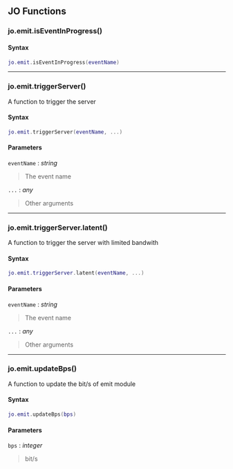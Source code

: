 
## JO Functions

### jo.emit.isEventInProgress()

<!-- @include: ./slots/headers.md#client|jo.emit.isEventInProgress -->

<!-- @include: ./slots/descriptions.md#client|jo.emit.isEventInProgress -->

#### Syntax

```lua
jo.emit.isEventInProgress(eventName)
```

<!-- @include: ./slots/examples.md#client|jo.emit.isEventInProgress -->

<!-- @include: ./slots/footers.md#client|jo.emit.isEventInProgress -->

---

### jo.emit.triggerServer()

<!-- @include: ./slots/headers.md#client|jo.emit.triggerServer -->

A function to trigger the server <br>

<!-- @include: ./slots/descriptions.md#client|jo.emit.triggerServer -->

#### Syntax

```lua
jo.emit.triggerServer(eventName, ...)
```

#### Parameters

`eventName` : _string_
> The event name
>

`...` : _any_
> Other arguments
>

<!-- @include: ./slots/examples.md#client|jo.emit.triggerServer -->

<!-- @include: ./slots/footers.md#client|jo.emit.triggerServer -->

---

### jo.emit.triggerServer.latent()

<!-- @include: ./slots/headers.md#client|jo.emit.triggerServer.latent -->

A function to trigger the server with limited bandwith <br>

<!-- @include: ./slots/descriptions.md#client|jo.emit.triggerServer.latent -->

#### Syntax

```lua
jo.emit.triggerServer.latent(eventName, ...)
```

#### Parameters

`eventName` : _string_
> The event name
>

`...` : _any_
> Other arguments
>

<!-- @include: ./slots/examples.md#client|jo.emit.triggerServer.latent -->

<!-- @include: ./slots/footers.md#client|jo.emit.triggerServer.latent -->

---

### jo.emit.updateBps()

<!-- @include: ./slots/headers.md#client|jo.emit.updateBps -->

A function to update the bit/s of emit module <br>

<!-- @include: ./slots/descriptions.md#client|jo.emit.updateBps -->

#### Syntax

```lua
jo.emit.updateBps(bps)
```

#### Parameters

`bps` : _integer_
> bit/s
>

<!-- @include: ./slots/examples.md#client|jo.emit.updateBps -->

<!-- @include: ./slots/footers.md#client|jo.emit.updateBps -->

